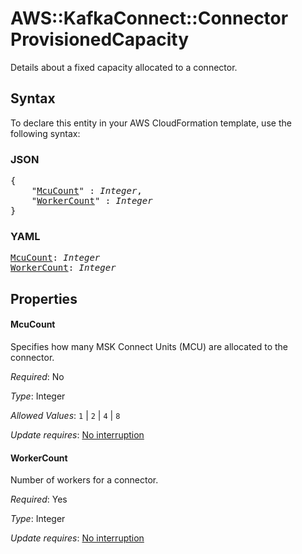 # AWS::KafkaConnect::Connector ProvisionedCapacity

Details about a fixed capacity allocated to a connector.

## Syntax

To declare this entity in your AWS CloudFormation template, use the following syntax:

### JSON

<pre>
{
    "<a href="#mcucount" title="McuCount">McuCount</a>" : <i>Integer</i>,
    "<a href="#workercount" title="WorkerCount">WorkerCount</a>" : <i>Integer</i>
}
</pre>

### YAML

<pre>
<a href="#mcucount" title="McuCount">McuCount</a>: <i>Integer</i>
<a href="#workercount" title="WorkerCount">WorkerCount</a>: <i>Integer</i>
</pre>

## Properties

#### McuCount

Specifies how many MSK Connect Units (MCU) are allocated to the connector.

_Required_: No

_Type_: Integer

_Allowed Values_: <code>1</code> | <code>2</code> | <code>4</code> | <code>8</code>

_Update requires_: [No interruption](https://docs.aws.amazon.com/AWSCloudFormation/latest/UserGuide/using-cfn-updating-stacks-update-behaviors.html#update-no-interrupt)

#### WorkerCount

Number of workers for a connector.

_Required_: Yes

_Type_: Integer

_Update requires_: [No interruption](https://docs.aws.amazon.com/AWSCloudFormation/latest/UserGuide/using-cfn-updating-stacks-update-behaviors.html#update-no-interrupt)

